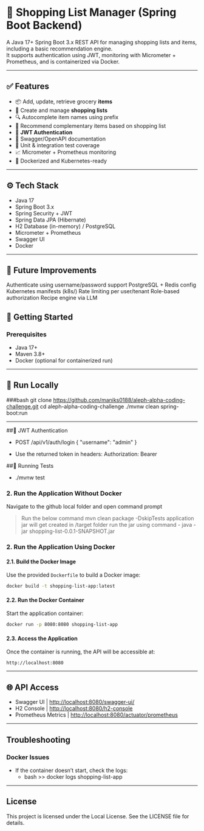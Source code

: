 
# 🛒 Shopping List Manager (Spring Boot Backend)

A Java 17+ Spring Boot 3.x REST API for managing shopping lists and items, including a basic recommendation engine.  
It supports authentication using JWT, monitoring with Micrometer + Prometheus, and is containerized via Docker.

---

## ✅ Features

- 📦 Add, update, retrieve grocery **items**
- 🧾 Create and manage **shopping lists**
- 🔍 Autocomplete item names using prefix
- 🧠 Recommend complementary items based on shopping list
- 🔐 **JWT Authentication**
- 📘 Swagger/OpenAPI documentation
- 🧪 Unit & integration test coverage
- 📈 Micrometer + Prometheus monitoring
- 🐳 Dockerized and Kubernetes-ready

---

## ⚙️ Tech Stack

- Java 17
- Spring Boot 3.x
- Spring Security + JWT
- Spring Data JPA (Hibernate)
- H2 Database (in-memory) / PostgreSQL
- Micrometer + Prometheus
- Swagger UI
- Docker

---
## 🧩 Future Improvements
Authenticate using username/password support
PostgreSQL + Redis config
Kubernetes manifests (k8s/)
Rate limiting per user/tenant
Role-based authorization
Recipe engine via LLM

## 🚀 Getting Started

### Prerequisites

- Java 17+
- Maven 3.8+
- Docker (optional for containerized run)

---

## 🔧 Run Locally

###bash
git clone https://github.com/maniks0188/aleph-alpha-coding-challenge.git
cd aleph-alpha-coding-challenge
./mvnw clean spring-boot:run

---
##🔐 JWT Authentication
- POST /api/v1/auth/login
{
  "username": "admin"
}

- Use the returned token in headers:
Authorization: Bearer <your-token>

##🧪 Running Tests
- ./mvnw test

### **2. Run the Application Without Docker**
Navigate to the github local folder and open command prompt
> Run the below command
> mvn clean package -DskipTests
> application jar will get created in /target folder
> run the jar using command - java -jar shopping-list-0.0.1-SNAPSHOT.jar

### **2. Run the Application Using Docker**

#### **2.1. Build the Docker Image**
Use the provided `Dockerfile` to build a Docker image:
```bash
docker build -t shopping-list-app:latest 
```
#### **2.2. Run the Docker Container**
Start the application container:
```bash
docker run -p 8080:8080 shopping-list-app
```

#### **2.3. Access the Application**
Once the container is running, the API will be accessible at:
```
http://localhost:8080
```
---

## 🌐 API Access
- Swagger UI         | [http://localhost:8080/swagger-ui/](http://localhost:8080/swagger-ui/)                 
- H2 Console         | [http://localhost:8080/h2-console](http://localhost:8080/h2-console)                   
- Prometheus Metrics | [http://localhost:8080/actuator/prometheus](http://localhost:8080/actuator/prometheus)

---

## **Troubleshooting**

### **Docker Issues**
- If the container doesn’t start, check the logs:
  - bash >>	docker logs shopping-list-app
  
---

## **License**
This project is licensed under the Local License. See the LICENSE file for details.
